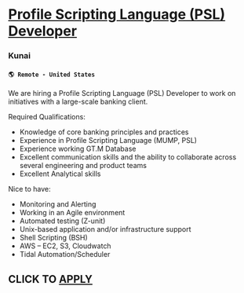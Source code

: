 # [Profile Scripting Language (PSL) Developer](https://www.remotewlb.com/apply/profile-scripting-language-psl-developer)  
### Kunai  
#### `🌎 Remote - United States`  

We are hiring a Profile Scripting Language (PSL) Developer to work on initiatives with a large-scale banking client.

Required Qualifications:

  * Knowledge of core banking principles and practices
  * Experience in Profile Scripting Language (MUMP, PSL)
  * Experience working GT.M Database
  * Excellent communication skills and the ability to collaborate across several engineering and product teams
  * Excellent Analytical skills

Nice to have:

  * Monitoring and Alerting
  * Working in an Agile environment
  * Automated testing (Z-unit)
  * Unix-based application and/or infrastructure support
  * Shell Scripting (BSH)
  * AWS – EC2, S3, Cloudwatch
  * Tidal Automation/Scheduler

  
## CLICK TO [APPLY](https://www.remotewlb.com/apply/profile-scripting-language-psl-developer)

